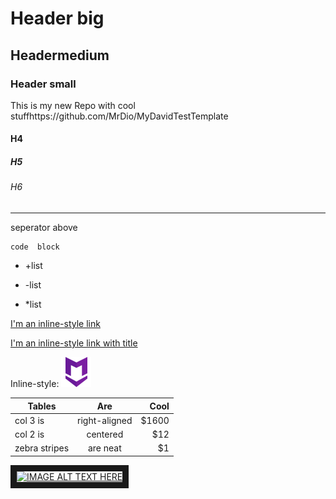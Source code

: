 # Header big

## Headermedium

### Header small
This is my new Repo with cool stuffhttps://github.com/MrDio/MyDavidTestTemplate

#### H4

##### H5

###### H6

---

seperator above

```
code  block
```

- +list

* -list

- \*list

[I'm an inline-style link](https://www.google.com)

[I'm an inline-style link with title](https://www.google.com "Google's Homepage")

Inline-style:
![alt text](https://github.com/adam-p/markdown-here/raw/master/src/common/images/icon48.png "Logo Title Text 1")

| Tables        |      Are      |  Cool |
| ------------- | :-----------: | ----: |
| col 3 is      | right-aligned | $1600 |
| col 2 is      |   centered    |   $12 |
| zebra stripes |   are neat    |    $1 |

<a href="http://www.youtube.com/watch?feature=player_embedded&v=Q_WrhIgNHS8
" target="_blank"><img src="http://img.youtube.com/vi/Q_WrhIgNHS8/0.jpg" 
alt="IMAGE ALT TEXT HERE" width="240" height="180" border="10" /></a>
